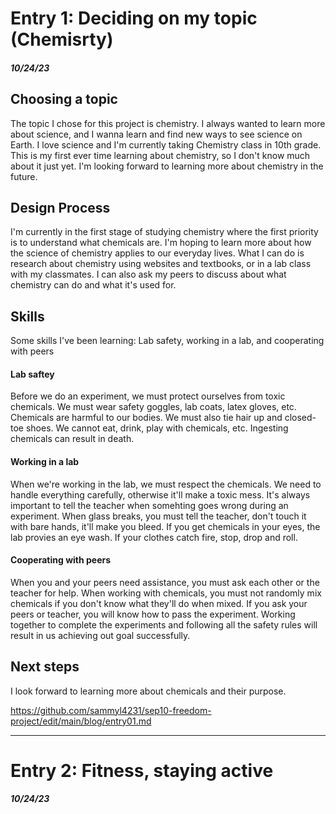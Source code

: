 # Entry 1: Deciding on my topic (Chemisrty)

##### 10/24/23

## Choosing a topic

The topic I chose for this project is chemistry. I always wanted to learn more about science, and I wanna learn and find new ways to see science on Earth. I love science and I'm currently taking Chemistry class in 10th grade. This is my first ever time learning about chemistry, so I don't know much about it just yet. I'm looking forward to learning more about chemistry in the future.

## Design Process

I'm currently in the first stage of studying chemistry where the first priority is to understand what chemicals are. I'm hoping to learn more about how the science of chemistry applies to our everyday lives. What I can do is research about chemistry using websites and textbooks, or in a lab class with my classmates. I can also ask my peers to discuss about what chemistry can do and what it's used for.

## Skills

Some skills I've been learning: Lab safety, working in a lab, and cooperating with peers

#### Lab saftey

Before we do an experiment, we must protect ourselves from toxic chemicals. We must wear safety goggles, lab coats, latex gloves, etc. Chemicals are harmful to our bodies. We must also tie hair up and closed-toe shoes. We cannot eat, drink, play with chemicals, etc. Ingesting chemicals can result in death.

#### Working in a lab

When we're working in the lab, we must respect the chemicals. We need to handle everything carefully, otherwise it'll make a toxic mess. It's always important to tell the teacher when somehting goes wrong during an experiment. When glass breaks, you must tell the teacher, don't touch it with bare hands, it'll make you bleed. If you get chemicals in your eyes, the lab provies an eye wash. If your clothes catch fire, stop, drop and roll.

#### Cooperating with peers

When you and your peers need assistance, you must ask each other or the teacher for help. When working with chemicals, you must not randomly mix chemicals if you don't know what they'll do when mixed. If you ask your peers or teacher, you will know how to pass the experiment. Working together to complete the experiments and following all the safety rules will result in us achieving out goal successfully.

## Next steps

I look forward to learning more about chemicals and their purpose.

https://github.com/sammyl4231/sep10-freedom-project/edit/main/blog/entry01.md

---

# Entry 2: Fitness, staying active

##### 10/24/23
